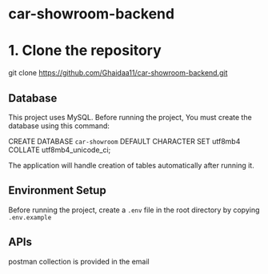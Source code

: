 # car-showroom-backend

# 1. Clone the repository
git clone https://github.com/Ghaidaa11/car-showroom-backend.git

## Database

This project uses MySQL.
Before running the project, You must create the database using this command:

CREATE DATABASE `car-showroom` DEFAULT CHARACTER SET utf8mb4 COLLATE utf8mb4_unicode_ci;

The application will handle creation of tables automatically after running it.



## Environment Setup

Before running the project, create a `.env` file in the root directory by copying `.env.example`

## APIs

postman collection is provided in the email



